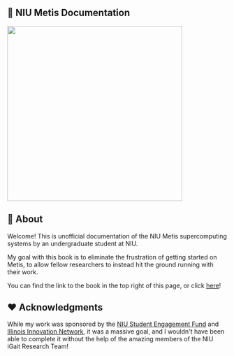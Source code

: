 ## 🌱 NIU Metis Documentation
<img src="https://external-content.duckduckgo.com/iu/?u=https%3A%2F%2Fcdn.wallpapersafari.com%2F3%2F72%2Fw9Cdgj.jpg&f=1&nofb=1&ipt=748fed2e8a7df69c1fc9a58920c7cf5f1844d5a71c8777b5ed2bb3cff24d3b3f&ipo=images" width=400>

## 🔭 About
Welcome! This is unofficial documentation of the NIU Metis supercomputing systems by an undergraduate student at NIU.

My goal with this book is to eliminate the frustration of getting started on Metis, to allow fellow researchers to instead hit the ground running with their work.

You can find the link to the book in the top right of this page, or click [here](https://hiibolt.github.io/niu-metis-documentation/)!

## ❤️ Acknowledgments
While my work was sponsored by the [NIU Student Engagement Fund](https://www.niu.edu/engaged-learning/funding/undergrad-research-funding.shtml) and [Illinois Innovation Network](https://iin.uillinois.edu/), it was a massive goal, and I wouldn't have been able to complete it without the help of the amazing members of the NIU iGait Research Team!